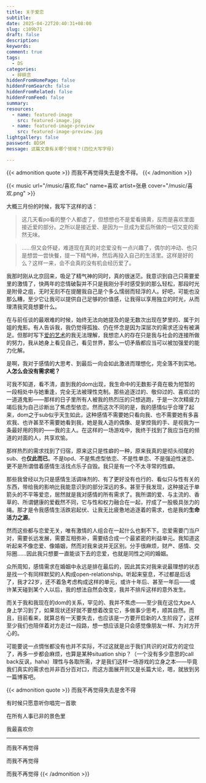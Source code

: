 ```yaml
---
title: 关于爱恋
subtitle:
date: 2025-04-22T20:40:31+08:00
slug: c109b71
draft: false
description:
keywords:
comment: true
tags:
  - DS
categories:
  - 碎碎念
hiddenFromHomePage: false
hiddenFromSearch: false
hiddenFromRelated: false
hiddenFromFeed: false
summary:
resources:
  - name: featured-image
    src: featured-image.jpg
  - name: featured-image-preview
    src: featured-image-preview.jpg
lightgallery: false
password: BDSM
message: 这篇文章有关哪个领域？(四位大写字母)

---
```

{{< admonition quote >}}
而我不再觉得失去是舍不得。
{{< /admonition >}}
<!--more-->
{{< music url="/music/喜欢.flac" name=喜欢 artist=张悬 cover="/music/喜欢.png" >}}

大概三月份的时候，我写下这样的话：
> 这几天看po看的整个人都虚了，但想想也不是爱看搞黄，反而是喜欢里面接近爱的部分。之所以是接近爱、是因为一旦成为爱后所做的一切又变的索然无味。

> ……但又会怀疑，难道现在真的对恋爱没有一点兴趣了，偶尔的冲动、也只是想尝一尝快餐，提一下精气神，然后再投入自己的生活里。这样是好的么？这样一来，会不会真的没有机会经历爱了。

我那时刚从北京回来，吸足了精气神的同时，真的很迷茫。我意识到自己只需要爱里的激情了，快两年的恋情破裂并不只是我刚分手时感受到的那么轻松，那段时光是附骨之疽，无时无刻不在提醒我自己是个多么懦弱而轻浮的人。好吧，可能也没那么糟，至少它让我可以提供自己足够的价值感，让我得以享用独立的时光，从而理清我究竟想要什么。

在与前任谈的最艰难的时候，始终无法向她提及的是无数次出现在梦里的、属于刘姐的鬼影。有人告诉我，我仍觉得孤独、仍在怀念是因为深层次的需求还没有被满足。但那时写下[爱的艺术](https://deequoique.github.io/%E7%88%B1%E7%9A%84%E8%89%BA%E6%9C%AF/)的我无法理解，我想恋人的存在只是我与社会的连接所做的努力，我从她身上看见自己，看见世界，那么一切矛盾都应当可以被加强爱的能力化解。

是啊，我对于感情的大思考、到最后一向会如此激进而理想化，完全落不到实地。**人怎么会没有需求呢？**

可我不知道，看不清，直到我的dom出现，我生命中的无数影子竟在极为短暂的一段相处中与她重逢，完全无法被理性克制。那些追逐过的、敬仰过的、喜欢过的一道道鬼影——那样的日子里所有人被我的热烈压的只想逃跑，于是一次次精疲力竭后我为自己诊断出了焦虑型依恋。然而这次不同的是，我的感情似乎合理了起来，dom之于sub似乎天生如此，这种感情不需要她只看向我、也不需要她有多喜欢我、也许甚至不需要她看到我，她是我人造的偶像、是掌控我的手、是视我为一条最好用的狗的——我的主人。在这样的一场游戏中，我终于找到了我应当在的频道的对面的人，共享欢愉。

那样热烈的需求找到了归宿，原来这只是性癖的一种，原来我真的是彻头彻尾的sub、也**仅此而已**。不是bpd、不是焦虑型依恋、不是性单恋、不是强迫性迷恋、更不是所谓借着感情生活找点乐子自毁。我只是有一个不太寻常的性癖。

那些我曾经以为只是感情生活调味剂的、有了更好没有也行的、看似只与性有关的东西，带给我的影响比我能意识到的部分深远的多。甚至于我发现，这种接近于单箭头的不平等爱恋，居然就是我对感情的所有需求了。我所谓的爱、与主流的、香草的、所谓健康的爱截然不同，它与性和权力融合在一起，拧成了一股极具张力的绳。那才是令我感情生活跌宕起伏、让我无比疲惫地追逐着的需求，也是我的**生命活力之源**。

然而这些都与恋爱无关，唯有激情的人组合在一起什么也剩不下。恋爱需要门当户对，需要长远发展，需要互相弥补，需要结合成一个最紧密的利益单元。我知道这听起来不像恋爱、像婚姻，然而对我来说并无区别。分手很麻烦，财产、感情、交际圈……因此我只想要一直能谈下去的恋爱，也就是同性之间的婚姻。

众所周知，感情需求在婚姻中永远是排在最后的，因此其实对我来说最理想的状态是找一个有同样默契的人构成open-relationship。听起来窒息，不过都是后话了，我才22岁，还不着急考虑构成这样的单元，或许十年后、甚至一年后——或许某天碰到某个人以后，我的想法自然会改变，我并不排斥这样的意外发生。

而关于我和我现在的dom的关系，罕见的、我并不焦虑——至少我在这位大pe人身上学习到了，如果现状还好就不要想着改变它，多做事少思考，顺其自然。而且，目前看来，就算总有一天要失去，也应该是一方要开启新的人生阶段了，这样至少我们也陪伴着对方走过一段路，想一想应该是只会感觉像朋友一样、为对方开心的。

可能要说一点惆怅都没有也并不实际，不过这就是出于我们共识的对双方的定位了，再多一步都会麻烦，也算是某种situation ship？（一个没有多少意思的call back反讽，haha）理性与各取所需，才是我们这样一场游戏的立身之本——毕竟我们真实的需求也并非百分百对口，而这方面展开则又是长篇大论，嗯，就放到另一篇博客吧。


{{< admonition quote >}}
而我不再觉得失去是舍不得

有时候只愿意听你唱完一首歌

在所有人事已非的景色里

我最喜欢你

---

而我不再觉得

而我不再觉得

而我不再觉得
{{< /admonition >}}
